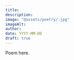 ```yaml
---
title:
description:
image: "@assets/poetry/.jpg"
imageAlt:
author:
date: YYYY-MM-DD
draft: true
---
```


Poem here.
